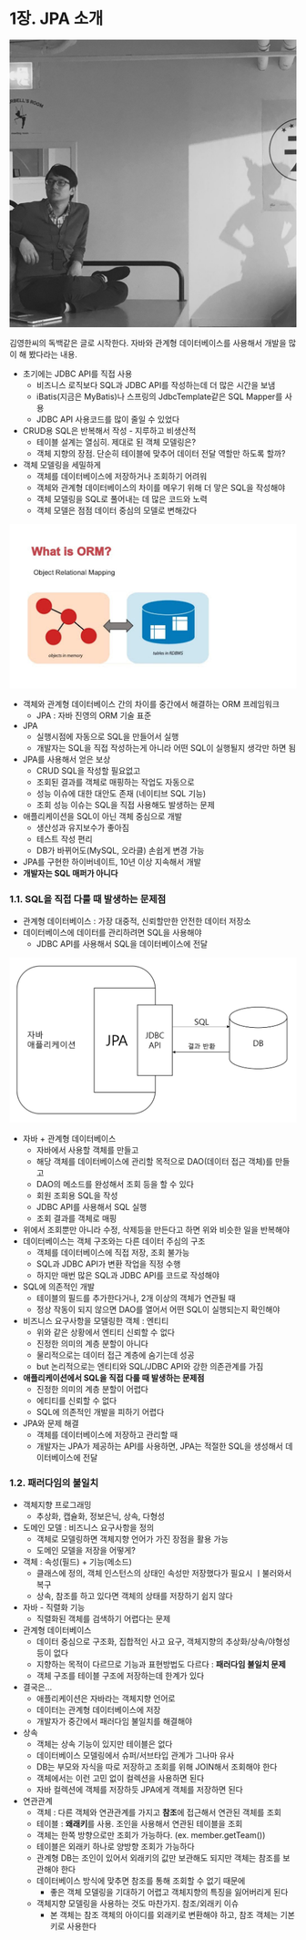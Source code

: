 # 1장. JPA 소개

![](../../.gitbook/assets/image%20%284%29.png)

김영한씨의 독백같은 글로 시작한다. 자바와 관계형 데이터베이스를 사용해서 개발을 많이 해 봤다라는 내용.

* 초기에는 JDBC API를 직접 사용
  * 비즈니스 로직보다 SQL과 JDBC API를 작성하는데 더 많은 시간을 보냄
  * iBatis\(지금은 MyBatis\)나 스프링의 JdbcTemplate같은 SQL Mapper를 사용
  * JDBC API 사용코드를 많이 줄일 수 있었다
* CRUD용 SQL은 반복해서 작성 - 지루하고 비생산적
  * 테이블 설계는 열심히. 제대로 된 객체 모델링은?
  * 객체 지향의 장점. 단순히 테이블에 맞추어 데이터 전달 역할만 하도록 할까?
* 객체 모델링을 세밀하게
  * 객체를 데이터베이스에 저장하거나 조회하기 어려워
  * 객체와 관계형 데이터베이스의 차이를 메우기 위해 더 맣은 SQL을 작성해야
  * 객체 모델링을 SQL로 풀어내는 데 많은 코드와 노력
  * 객체 모델은 점점 데이터 중심의 모델로 변해갔다

![](../../.gitbook/assets/image%20%283%29.png)

* 객체와 관계형 데이터베이스 간의 차이를 중간에서 해결하는 ORM 프레임워크
  * JPA : 자바 진영의 ORM 기술 표준
* JPA
  * 실행시점에 자동으로 SQL을 만들어서 실행
  * 개발자는 SQL을 직접 작성하는게 아니라 어떤 SQL이 실행될지 생각만 하면 됨
* JPA를 사용해서 얻은 보상
  * CRUD SQL을 작성할 필요없고
  * 조회된 결과를 객체로 매핑하는 작업도 자동으로
  * 성능 이슈에 대한 대안도 존재 \(네이티브 SQL 기능\)
  * 조회 성능 이슈는 SQL을 직접 사용해도 발생하는 문제
* 애플리케이션을 SQL이 아닌 객체 중심으로 개발
  * 생산성과 유지보수가 좋아짐
  * 테스트 작성 편리
  * DB가 바뀌어도\(MySQL, 오라클\) 손쉽게 변경 가능
* JPA를 구현한 하이버네이트, 10년 이상 지속해서 개발
* **개발자는 SQL 매퍼가 아니다**



### 1.1. SQL을 직접 다룰 때 발생하는 문제점

* 관계형 데이터베이스 : 가장 대중적, 신뢰할만한 안전한 데이터 저장소
* 데이터베이스에 데이터를 관리하려면 SQL을 사용해야
  * JDBC API를 사용해서 SQL을 데이터베이스에 전달

![](../../.gitbook/assets/image%20%285%29.png)

* 자바 + 관계형 데이터베이스
  * 자바에서 사용할 객체를 만들고
  * 해당 객체를 데이터베이스에 관리할 목적으로 DAO\(데이터 접근 객체\)를 만들고
  * DAO의 메소드를 완성해서 조회 등을 할 수 있다
  * 회원 조회용 SQL을 작성
  * JDBC API를 사용해서 SQL 실행
  * 조회 결과를 객체로 매핑
* 위에서 조회뿐만 아니라 수정, 삭제등을 만든다고 하면 위와 비슷한 일을 반복해야
* 데이터베이스는 객체 구조와는 다른 데이터 주심의 구조
  * 객체를 데이터베이스에 직접 저장, 조회 불가능
  * SQL과 JDBC API가 변환 작업을 직정 수행
  * 하지만 매번 많은 SQL과 JDBC API를 코드로 작성해야
* SQL에 의존적인 개발
  * 테이블의 필드를 추가한다거나, 2개 이상의 객체가 연관될 때
  * 정상 작동이 되지 않으면 DAO를 열어서 어떤 SQL이 실행되는지 확인해야
* 비즈니스 요구사항을 모델링한 객체 : 엔티티
  * 위와 같은 상황에서 엔티티 신뢰할 수 없다
  * 진정한 의미의 계층 분할이 아니다
  * 물리적으로는 데이터 접근 계층에 숨기는데 성공
  * but 논리적으로는 엔티티와 SQL/JDBC API와 강한 의존관계를 가짐
* **애플리케이션에서 SQL을 직접 다룰 때 발생하는 문제점**
  * 진정한 의미의 계층 분할이 어렵다
  * 에티티를 신뢰할 수 없다
  * SQL에 의존적인 개발을 피하기 어렵다
* JPA와 문제 해결
  * 객체를 데이터베이스에 저장하고 관리할 때
  * 개발자는 JPA가 제공하는 API를 사용하면, JPA는 적절한 SQL을 생성해서 데이터베이스에 전달



### 1.2. 패러다임의 불일치

* 객체지향 프로그래밍
  * 추상화, 캡슐화, 정보은닉, 상속, 다형성
* 도메인 모델 : 비즈니스 요구사항을 정의
  * 객체로 모델링하면 객체지향 언어가 가진 장점을 활용 가능
  * 도메인 모델을 저장을 어떻게?
* 객체 : 속성\(필드\) + 기능\(메소드\)
  * 클래스에 정의, 객체 인스턴스의 상태인 속성만 저장했다가 필요시 ㅣ불러와서 복구
  * 상속, 참조를 하고 있다면 객체의 상태를 저장하기 쉽지 않다
* 자바 - 직렬화 기능
  * 직렬화된 객체를 검색하기 어렵다는 문제
* 관계형 데이터베이스
  * 데이터 중심으로 구조화, 집합적인 사고 요구, 객체지향의 추상화/상속/야형성 등이 없다
  * 지향하는 목적이 다르므로 기능과 표현방법도 다르다 : **패러다임 불일치 문제**
  * 객체 구조를 테이블 구조에 저장하는데 한계가 있다
* 결국은...
  * 애플리케이션은 자바라는 객체지향 언어로
  * 데이터는 관계형 데이터베이스에 저장
  * 개발자가 중간에서 패러다임 불일치를 해결해야
* 상속
  * 객체는 상속 기능이 있지만 테이블은 없다
  * 데이터베이스 모델링에서 슈퍼/서브타입 관계가 그나마 유사
  * DB는 부모와 자식을 따로 저장하고 조회를 위해 JOIN해서 조회해야 한다
  * 객체에서는 이런 고민 없이 컬렉션을 사용하면 된다
  * 자바 컬렉션에 객체를 저장하듯 JPA에게 객체를 저장하면 된다
* 연관관계
  * 객체 : 다른 객체와 연관관계를 가지고 **참조**에 접근해서 연관된 객체를 조회
  * 테이블 : **왜래키**를 사용. 조인을 사용해서 연관된 테이블을 조회
  * 객체는 한쪽 방향으로만 조회가 가능하다. \(ex. member.getTeam\(\)\)
  * 테이블은 외래키 하나로 양방향 조회가 가능하다
  * 관계형 DB는 조인이 있어서 외래키의 값만 보관해도 되지만 객체는 참조를 보관해야 한다
  * 데이터베이스 방식에 맞추면 참조를 통해 조회할 수 없기 때문에
    * 좋은 객체 모델링을 기대하기 어렵고 객체지향의 특징을 잃어버리게 된다
  * 객체지향 모델링을 사용하는 것도 마찬가지. 참조/외래키 이슈
    * 본 객체는 참조 객체의 아이디를 외래키로 변환해야 하고, 참조 객체는 기본키로 사용한다

 

